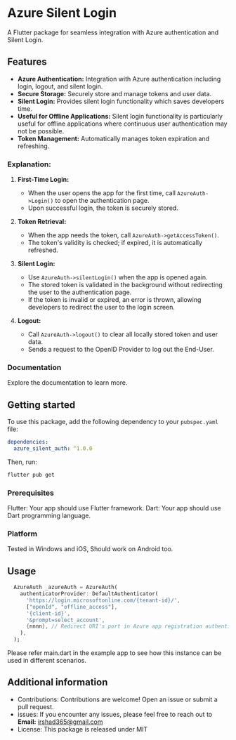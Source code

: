 # Azure Silent Login

A Flutter package for seamless integration with Azure authentication and Silent Login.

## Features

- **Azure Authentication:** Integration with Azure authentication including login, logout, and silent login.
- **Secure Storage:** Securely store and manage tokens and user data.
- **Silent Login:** Provides silent login functionality which saves developers time.
- **Useful for Offline Applications:** Silent login functionality is particularly useful for offline applications where continuous user authentication may not be possible.
- **Token Management:** Automatically manages token expiration and refreshing.

### Explanation:

1. **First-Time Login:**
   - When the user opens the app for the first time, call `AzureAuth->Login()` to open the authentication page.
   - Upon successful login, the token is securely stored.
   
2. **Token Retrieval:**
   - When the app needs the token, call `AzureAuth->getAccessToken()`.
   - The token's validity is checked; if expired, it is automatically refreshed.
   
3. **Silent Login:**
   - Use `AzureAuth->silentLogin()` when the app is opened again.
   - The stored token is validated in the background without redirecting the user to the authentication page.
   - If the token is invalid or expired, an error is thrown, allowing developers to redirect the user to the login screen.
   
4. **Logout:**
   - Call `AzureAuth->logout()` to clear all locally stored token and user data.
   - Sends a request to the OpenID Provider to log out the End-User.

### Documentation

Explore the documentation to learn more.


## Getting started

To use this package, add the following dependency to your `pubspec.yaml` file:

```yaml
dependencies:
  azure_silent_auth: ^1.0.0
```

Then, run:

```bash
flutter pub get
```
### Prerequisites

Flutter: Your app should use Flutter framework.
Dart: Your app should use Dart programming language.

### Platform

Tested in Windows and iOS, Should work on Android too.

## Usage

```dart
  AzureAuth _azureAuth = AzureAuth(
    authenticatorProvider: DefaultAuthenticator(
      'https://login.microsoftonline.com/{tenant-id}/',
      ["openId", "offline_access"],
      '{client-id}',
      '&prompt=select_account',
      {nnnn}, // Redirect URI's port in Azure app registration authentication (http://localhost:nnnn/)
    ),
  );
```
Please refer main.dart in the example app to see how this instance can be used in different scenarios.
## Additional information

- Contributions: Contributions are welcome! Open an issue or submit a pull request.
- issues: If you encounter any issues, please feel free to reach out to **Email:** irshad365@gmail.com
- License: This package is released under MIT
